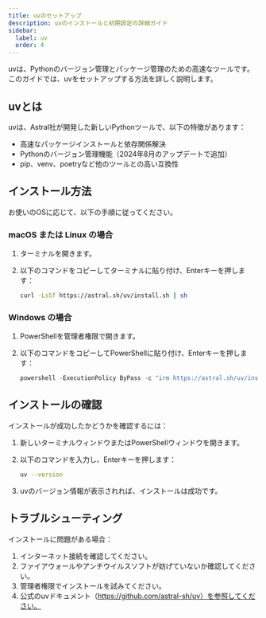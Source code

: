 ```yaml
---
title: uvのセットアップ
description: uvのインストールと初期設定の詳細ガイド
sidebar:
  label: uv
  order: 4
---
```


uvは、Pythonのバージョン管理とパッケージ管理のための高速なツールです。このガイドでは、uvをセットアップする方法を詳しく説明します。

## uvとは

uvは、Astral社が開発した新しいPythonツールで、以下の特徴があります：

- 高速なパッケージインストールと依存関係解決
- Pythonのバージョン管理機能（2024年8月のアップデートで追加）
- pip、venv、poetryなど他のツールとの高い互換性

## インストール方法

お使いのOSに応じて、以下の手順に従ってください。

### macOS または Linux の場合

1. ターミナルを開きます。
2. 以下のコマンドをコピーしてターミナルに貼り付け、Enterキーを押します：

   ```bash
   curl -LsSf https://astral.sh/uv/install.sh | sh
   ```

### Windows の場合

1. PowerShellを管理者権限で開きます。
2. 以下のコマンドをコピーしてPowerShellに貼り付け、Enterキーを押します：

   ```powershell
   powershell -ExecutionPolicy ByPass -c "irm https://astral.sh/uv/install.ps1 | iex"
   ```

## インストールの確認

インストールが成功したかどうかを確認するには：

1. 新しいターミナルウィンドウまたはPowerShellウィンドウを開きます。
2. 以下のコマンドを入力し、Enterキーを押します：

   ```bash
   uv --version
   ```

3. uvのバージョン情報が表示されれば、インストールは成功です。

## トラブルシューティング

インストールに問題がある場合：

1. インターネット接続を確認してください。
2. ファイアウォールやアンチウイルスソフトが妨げていないか確認してください。
3. 管理者権限でインストールを試みてください。
4. 公式のuvドキュメント（<https://github.com/astral-sh/uv）を参照してください。>
